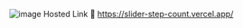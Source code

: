 ![image](https://github.com/user-attachments/assets/43d089de-2451-48bb-94b1-5ad4ec99cb31)
Hosted Link 📎 https://slider-step-count.vercel.app/
